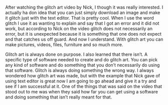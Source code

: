 After watching the glitch art video by Nick, I though it was really interested. I actually ha don idea that you can 
just simply download an image and make it glitch just with the text editor. That is pretty cool. When I use the word 
glitch I use it as wanting to explain and say that I got an error and it did not work, but according to Nick on the 
video glitch does not necessarily an error, but it is unexpected because it is something that one does not expect and that 
catches us off guard. And now I understand. With glitch art you can make pictures, videos, files, furniture and so much more. 

Glitch art is always done on purpose. I also learned that there isn’t. A specific type of software needed to create and do 
glitch art. You can pick any kind of software and do something that you don’t necessarily do using that software. Glitch is 
always doing something the wrong way. I always wondered how glitch art was made, but with the example that Nick gave of using 
text editor is great now I am going to go ahead and give it a try and see if I am successful at it. One of the things that 
was said on the video that stood out to me was when they said how far you can get using a software and doing something that 
isn’t really meant for that. 
